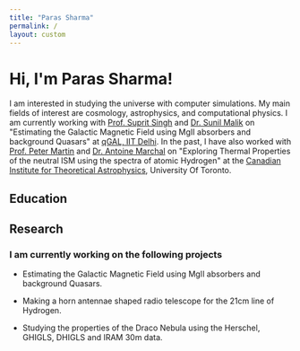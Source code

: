 ```yaml
---
title: "Paras Sharma"
permalink: /
layout: custom
---
```


# Hi, I'm Paras Sharma!

I am interested in studying the universe with computer simulations. My main fields of interest are cosmology, astrophysics, and computational physics. I am currently working with [Prof. Suprit Singh](https://supritsinghlab.github.io/cv) and [Dr. Sunil Malik](https://www.uni-potsdam.de/en/astroparticle/plasma-astrophysics/group-members) on "Estimating the Galactic Magnetic Field using MgII absorbers and background Quasars" at [qGAL, IIT Delhi](https://supritsinghlab.github.io/). In the past, I have also worked with [Prof. Peter Martin](https://www.cita.utoronto.ca/~pgmartin/) and [Dr. Antoine Marchal](https://www.cita.utoronto.ca/~amarchal/) on "Exploring Thermal Properties of the neutral ISM using the spectra of atomic Hydrogen" at the [Canadian Institute for Theoretical Astrophysics](https://www.cita.utoronto.ca/), University Of Toronto.

## Education


## Research

### I am currently working on the following projects

- Estimating the Galactic Magnetic Field using MgII absorbers and background Quasars.

- Making a horn antennae shaped radio telescope for the 21cm line of Hydrogen.

- Studying the properties of the Draco Nebula using the Herschel, GHIGLS, DHIGLS and IRAM 30m data.